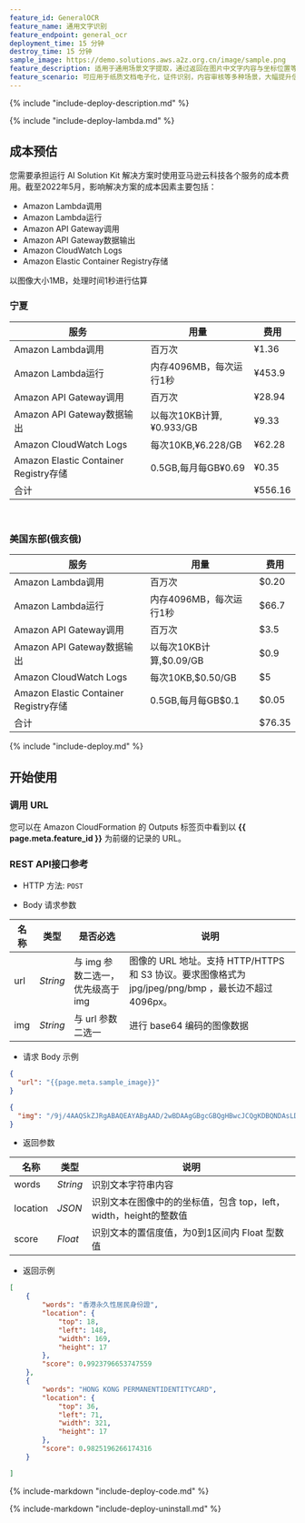 ```yaml
---
feature_id: GeneralOCR
feature_name: 通用文字识别
feature_endpoint: general_ocr
deployment_time: 15 分钟
destroy_time: 15 分钟
sample_image: https://demo.solutions.aws.a2z.org.cn/image/sample.png
feature_description: 适用于通用场景文字提取，通过返回在图片中文字内容与坐标位置等信息，便于用户进行比对或结构化操作。支持识别**简体中文**、英文、数字和常用符号。
feature_scenario: 可应用于纸质文档电子化，证件识别，内容审核等多种场景，大幅提升信息处理效率。
---
```


{%
  include "include-deploy-description.md"
%}

{%
  include "include-deploy-lambda.md"
%}

## 成本预估 

您需要承担运行 AI Solution Kit 解决方案时使用亚马逊云科技各个服务的成本费用。截至2022年5月，影响解决方案的成本因素主要包括：

- Amazon Lambda调用
- Amazon Lambda运行
- Amazon API Gateway调用
- Amazon API Gateway数据输出
- Amazon CloudWatch Logs
- Amazon Elastic Container Registry存储

以图像大小1MB，处理时间1秒进行估算
### 宁夏
| 服务                                  | 用量                  | 费用      |
|-------------------------------------|---------------------|---------|
| Amazon Lambda调用                     | 百万次                 | ¥1.36   |
| Amazon Lambda运行                     | 内存4096MB，每次运行1秒     | ¥453.9  |
| Amazon API Gateway调用                | 百万次                 | ¥28.94  |
| Amazon API Gateway数据输出              | 以每次10KB计算,¥0.933/GB | ¥9.33   |
| Amazon CloudWatch Logs              | 每次10KB,¥6.228/GB    | ¥62.28  |
| Amazon Elastic Container Registry存储 | 0.5GB,每月每GB¥0.69    | ¥0.35   |
| 合计                                  |   | ¥556.16 |

​
### 美国东部(俄亥俄)

| 服务                                  | 用量                 | 费用     |
|-------------------------------------|--------------------|--------|
| Amazon Lambda调用                     | 百万次                | $0.20  |
| Amazon Lambda运行                     | 内存4096MB，每次运行1秒    | $66.7  |
| Amazon API Gateway调用                | 百万次                | $3.5   |
| Amazon API Gateway数据输出              | 以每次10KB计算,$0.09/GB | $0.9   |
| Amazon CloudWatch Logs              | 每次10KB,$0.50/GB    | $5     |
| Amazon Elastic Container Registry存储 | 0.5GB,每月每GB$0.1    | $0.05  |
| 合计                                  |   | $76.35 |

{%
  include "include-deploy.md"
%}

## 开始使用

### 调用 URL

您可以在 Amazon CloudFormation 的 Outputs 标签页中看到以 **{{ page.meta.feature_id }}** 为前缀的记录的 URL。

### REST API接口参考

- HTTP 方法: `POST`

- Body 请求参数

| **名称**  | **类型**  | **是否必选** |  **说明**  |
|----------|-----------|------------|------------|
| url | *String* |与 img 参数二选一，优先级高于 img|图像的 URL 地址。支持 HTTP/HTTPS 和 S3 协议。要求图像格式为 jpg/jpeg/png/bmp ，最长边不超过 4096px。|
| img | *String* |与 url 参数二选一|进行 base64 编码的图像数据|

- 请求 Body 示例

``` json
{
  "url": "{{page.meta.sample_image}}"
}
```

``` json
{
  "img": "/9j/4AAQSkZJRgABAQEAYABgAAD/2wBDAAgGBgcGBQgHBwcJCQgKDBQNDAsLDBkSEw8UHRofHh0aHBwgJC4nICIsIxwcKDcpLDAxNDQ0Hyc5PTgyPC4zNDL/……"
}
```

- 返回参数

| **名称**  | **类型**  |  **说明**  |
|----------|-----------|------------|
|words    |*String*   |识别文本字符串内容|
|location |*JSON*     |识别文本在图像中的的坐标值，包含 top，left，width，height的整数值|
|score    |*Float*   |识别文本的置信度值，为0到1区间内 Float 型数值|

- 返回示例
``` json
[
    {
        "words": "香港永久性居民身份證",
        "location": {
            "top": 18,
            "left": 148,
            "width": 169,
            "height": 17
        },
        "score": 0.9923796653747559
    },
    {
        "words": "HONG KONG PERMANENTIDENTITYCARD",
        "location": {
            "top": 36,
            "left": 71,
            "width": 321,
            "height": 17
        },
        "score": 0.9825196266174316
    }

]
```

{%
  include-markdown "include-deploy-code.md"
%}

{%
  include-markdown "include-deploy-uninstall.md"
%}